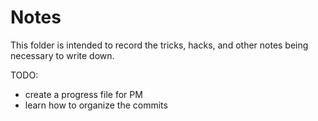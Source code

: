 # Notes

This folder is intended to record the tricks, hacks, and other notes being necessary to write down.

TODO:
- create a progress file for PM
- learn how to organize the commits
